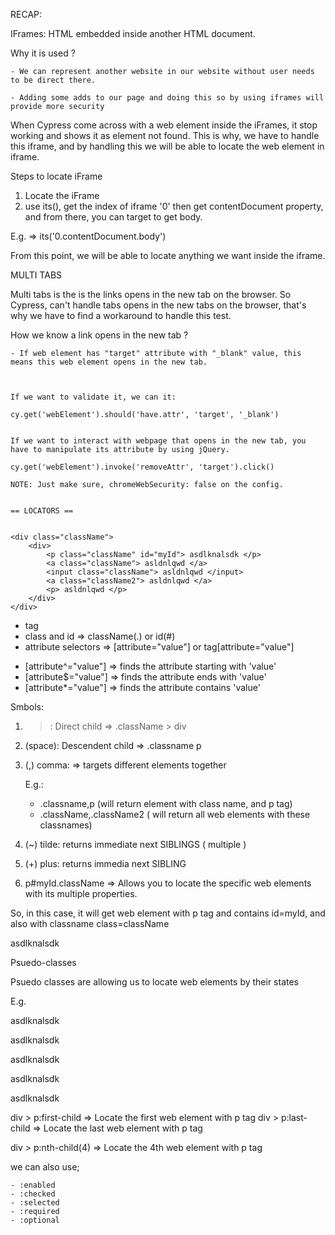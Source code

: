RECAP:

IFrames: HTML embedded inside another HTML document. 

Why it is used ?

	- We can represent another website in our website without user needs to be direct there.

	- Adding some adds to our page and doing this so by using iframes will provide more security



When Cypress come across with a web element inside the iFrames, it stop working and shows it as element not found. This is why, we have to handle this iframe, and by handling this we will be able to locate the web element in iframe.



Steps to locate iFrame

1. Locate the iFrame
2. use its(), get the index of iframe '0' then get contentDocument property, and from there, you can target to get body.

E.g.	=> its('0.contentDocument.body')

From this point, we will be able to locate anything we want inside the iframe.



MULTI TABS

Multi tabs is the is the links opens in the new tab on the browser. So Cypress, can't handle tabs opens in the new tabs on the browser, that's why we have to find a workaround to handle this test.


How we know a link opens in the new tab ?

	- If web element has "target" attribute with "_blank" value, this means this web element opens in the new tab.



	If we want to validate it, we can it:

	cy.get('webElement').should('have.attr', 'target', '_blank')


	If we want to interact with webpage that opens in the new tab, you have to manipulate its attribute by using jQuery.

	cy.get('webElement').invoke('removeAttr', 'target').click()

	NOTE: Just make sure, chromeWebSecurity: false on the config.


	== LOCATORS == 


	<div class="className">
		<div>
			<p class="className" id="myId"> asdlknalsdk </p>
			<a class="className"> asldnlqwd </a>
			<input class="className"> asldnlqwd </input>
			<a class="className2"> asldnlqwd </a>
			<p> asldnlqwd </p>
		</div>
	</div>

- tag
- class and id 			=> className(.) or id(#)
- attribute selectors 	=> [attribute="value"] or tag[attribute="value"]

* [attribute^="value"]		=> finds the attribute starting with 'value'
* [attribute$="value"]		=> finds the attribute ends with 'value'
* [attribute*="value"]		=> finds the attribute contains 'value'

Smbols:

1. > : Direct child				=> .className > div
2. (space): Descendent child	=> .classname p
3. (,) comma: 					=> targets different elements together

	E.g.: 
	- .classname,p (will return element with class name, and p tag)
	- .className,.className2 ( will return all web elements with these classnames)

4. (~) tilde: returns immediate next SIBLINGS ( multiple )
5. (+) plus: returns immedia next SIBLING

6. p#myId.className		=> Allows you to locate the specific web elements with its multiple properties.

So, in this case, it will get web element with p tag and contains id=myId, and also with classname class=className

<p class="className" id="myId"> asdlknalsdk </p>


Psuedo-classes

Psuedo classes are allowing us to locate web elements by their states

E.g.

<div>
	<p class="className" id="myId"> asdlknalsdk </p>
	<p class="className" id="myId"> asdlknalsdk </p>
	<p class="className" id="myId"> asdlknalsdk </p>
	<p class="className" id="myId"> asdlknalsdk </p>
	<p class="className" id="myId"> asdlknalsdk </p>
</div>


div > p:first-child 	=> Locate the first web element with p tag
div > p:last-child 		=> Locate the last web element with p tag

div > p:nth-child(4) 	=> Locate the 4th web element with p tag

we can also use;

	- :enabled
	- :checked
	- :selected
	- :required
	- :optional